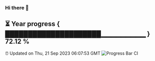 ### Hi there 👋
⏳ Year progress { █████████████████████▁▁▁▁▁▁▁▁▁ } 72.12 %
---
⏰ Updated on Thu, 21 Sep 2023 06:07:53 GMT
![Progress Bar CI](https://github.com/Moyi321/Moyi321/workflows/Progress%20Bar%20CI/badge.svg)
